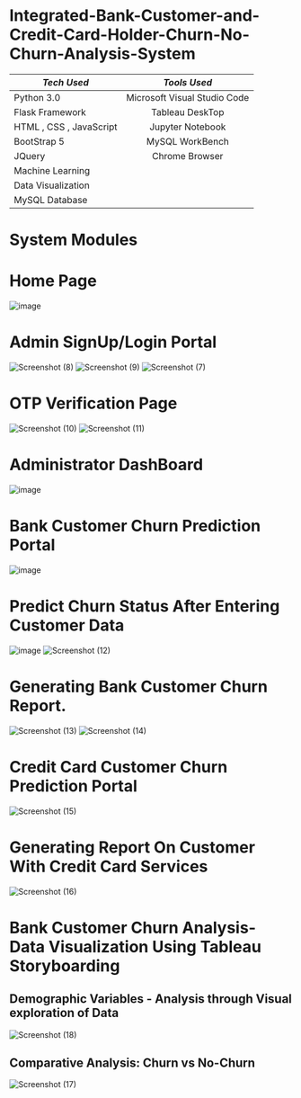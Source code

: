 # Integrated-Bank-Customer-and-Credit-Card-Holder-Churn-No-Churn-Analysis-System

| *Tech Used*   | *Tools Used*    | 
| ------------- |:-------------:|
|   Python 3.0  | Microsoft Visual Studio Code  | 
|  Flask Framework | Tableau DeskTop     |  
|  HTML , CSS , JavaScript | Jupyter Notebook     |  
|  BootStrap 5  | MySQL WorkBench    | 
|  JQuery | Chrome Browser    | 
|  Machine Learning |
|  Data Visualization |
|  MySQL Database |

# System Modules
# Home Page
![image](https://github.com/vandittalwadia/Integrated-Bank-Customer-and-Credit-Card-Holder-Churn-No-Churn-Analysis-System-/assets/73352918/1ce04054-5abc-4799-8c39-e6b7b63c4632)
# Admin SignUp/Login Portal
![Screenshot (8)](https://github.com/vandittalwadia/Integrated-Bank-Customer-and-Credit-Card-Holder-Churn-No-Churn-Analysis-System-/assets/73352918/8f7d7502-6c4f-47b6-bfa2-46dcca5310dc)
![Screenshot (9)](https://github.com/vandittalwadia/Integrated-Bank-Customer-and-Credit-Card-Holder-Churn-No-Churn-Analysis-System-/assets/73352918/1a49ef90-be6c-4ff1-bcfd-585e96fd444b)
![Screenshot (7)](https://github.com/vandittalwadia/Integrated-Bank-Customer-and-Credit-Card-Holder-Churn-No-Churn-Analysis-System-/assets/73352918/4c13b69c-489a-4633-b64f-c8384151bfe5)
# OTP Verification Page
![Screenshot (10)](https://github.com/vandittalwadia/Integrated-Bank-Customer-and-Credit-Card-Holder-Churn-No-Churn-Analysis-System-/assets/73352918/aa7dcabd-b72a-433d-882f-db3285821cb0)
![Screenshot (11)](https://github.com/vandittalwadia/Integrated-Bank-Customer-and-Credit-Card-Holder-Churn-No-Churn-Analysis-System-/assets/73352918/f6027338-78cb-416c-b057-6488165654ad)
# Administrator DashBoard

![image](https://github.com/vandittalwadia/Integrated-Bank-Customer-and-Credit-Card-Holder-Churn-No-Churn-Analysis-System-/assets/73352918/cc86aefc-de35-4211-b5aa-e68d84bdea7b)
# Bank Customer Churn Prediction Portal


![image](https://github.com/vandittalwadia/Integrated-Bank-Customer-and-Credit-Card-Holder-Churn-No-Churn-Analysis-System-/assets/73352918/6e73c783-b10d-4194-8c80-516a20e1f383)
# Predict Churn Status After Entering Customer Data

![image](https://github.com/vandittalwadia/Integrated-Bank-Customer-and-Credit-Card-Holder-Churn-No-Churn-Analysis-System-/assets/73352918/a15fd375-fb47-4a48-a0a5-238db37c9463)
![Screenshot (12)](https://github.com/vandittalwadia/Integrated-Bank-Customer-and-Credit-Card-Holder-Churn-No-Churn-Analysis-System-/assets/73352918/6d49c2fb-30ff-4222-9779-04627219168e)
# Generating Bank Customer Churn Report.
![Screenshot (13)](https://github.com/vandittalwadia/Integrated-Bank-Customer-and-Credit-Card-Holder-Churn-No-Churn-Analysis-System-/assets/73352918/7081ea51-8e75-4f5e-bb72-7835665e2db8)
![Screenshot (14)](https://github.com/vandittalwadia/Integrated-Bank-Customer-and-Credit-Card-Holder-Churn-No-Churn-Analysis-System-/assets/73352918/c85bf179-9654-448d-9f7d-1c00b6d88468)
# Credit Card Customer Churn Prediction Portal

![Screenshot (15)](https://github.com/vandittalwadia/Integrated-Bank-Customer-and-Credit-Card-Holder-Churn-No-Churn-Analysis-System-/assets/73352918/1eb2324e-26a6-4b9f-bafa-ae8da6f7e87f)
# Generating Report On Customer With Credit Card Services

![Screenshot (16)](https://github.com/vandittalwadia/Integrated-Bank-Customer-and-Credit-Card-Holder-Churn-No-Churn-Analysis-System-/assets/73352918/f40e8d0c-1dff-40e0-b9c2-a3f21fe86b71)
# Bank Customer Churn Analysis- Data Visualization Using Tableau Storyboarding

## Demographic Variables - Analysis through Visual exploration of Data
![Screenshot (18)](https://github.com/vandittalwadia/Integrated-Bank-Customer-and-Credit-Card-Holder-Churn-No-Churn-Analysis-System-/assets/73352918/075af031-f296-463c-bda6-d9d76bd96749)

## Comparative Analysis: Churn vs No-Churn
![Screenshot (17)](https://github.com/vandittalwadia/Integrated-Bank-Customer-and-Credit-Card-Holder-Churn-No-Churn-Analysis-System-/assets/73352918/e76b3ce8-0f54-4e03-a0a0-56f0f77fd4e4)







